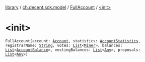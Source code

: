 [library](../../index.md) / [ch.decent.sdk.model](../index.md) / [FullAccount](index.md) / [&lt;init&gt;](./-init-.md)

# &lt;init&gt;

`FullAccount(account: `[`Account`](../-account/index.md)`, statistics: `[`AccountStatistics`](../-account-statistics/index.md)`, registrarName: `[`String`](https://kotlinlang.org/api/latest/jvm/stdlib/kotlin/-string/index.html)`, votes: `[`List`](https://kotlinlang.org/api/latest/jvm/stdlib/kotlin.collections/-list/index.html)`<`[`Miner`](../-miner/index.md)`>, balances: `[`List`](https://kotlinlang.org/api/latest/jvm/stdlib/kotlin.collections/-list/index.html)`<`[`AccountBalance`](../-account-balance/index.md)`>, vestingBalances: `[`List`](https://kotlinlang.org/api/latest/jvm/stdlib/kotlin.collections/-list/index.html)`<`[`Any`](https://kotlinlang.org/api/latest/jvm/stdlib/kotlin/-any/index.html)`>, proposals: `[`List`](https://kotlinlang.org/api/latest/jvm/stdlib/kotlin.collections/-list/index.html)`<`[`Any`](https://kotlinlang.org/api/latest/jvm/stdlib/kotlin/-any/index.html)`>)`